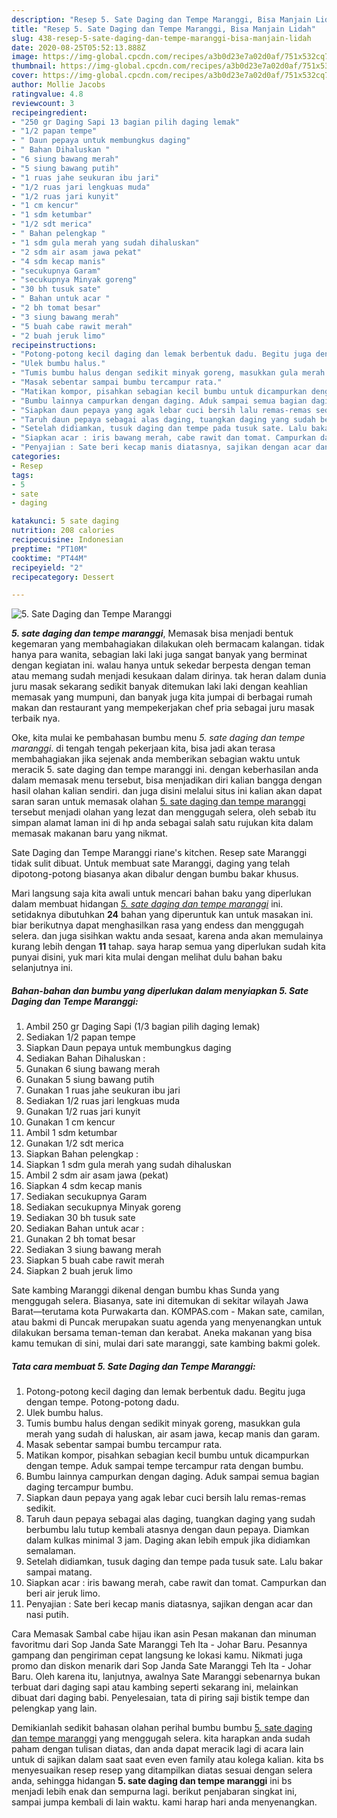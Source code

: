 ```yaml
---
description: "Resep 5. Sate Daging dan Tempe Maranggi, Bisa Manjain Lidah"
title: "Resep 5. Sate Daging dan Tempe Maranggi, Bisa Manjain Lidah"
slug: 438-resep-5-sate-daging-dan-tempe-maranggi-bisa-manjain-lidah
date: 2020-08-25T05:52:13.888Z
image: https://img-global.cpcdn.com/recipes/a3b0d23e7a02d0af/751x532cq70/5-sate-daging-dan-tempe-maranggi-foto-resep-utama.jpg
thumbnail: https://img-global.cpcdn.com/recipes/a3b0d23e7a02d0af/751x532cq70/5-sate-daging-dan-tempe-maranggi-foto-resep-utama.jpg
cover: https://img-global.cpcdn.com/recipes/a3b0d23e7a02d0af/751x532cq70/5-sate-daging-dan-tempe-maranggi-foto-resep-utama.jpg
author: Mollie Jacobs
ratingvalue: 4.8
reviewcount: 3
recipeingredient:
- "250 gr Daging Sapi 13 bagian pilih daging lemak"
- "1/2 papan tempe"
- " Daun pepaya untuk membungkus daging"
- " Bahan Dihaluskan "
- "6 siung bawang merah"
- "5 siung bawang putih"
- "1 ruas jahe seukuran ibu jari"
- "1/2 ruas jari lengkuas muda"
- "1/2 ruas jari kunyit"
- "1 cm kencur"
- "1 sdm ketumbar"
- "1/2 sdt merica"
- " Bahan pelengkap "
- "1 sdm gula merah yang sudah dihaluskan"
- "2 sdm air asam jawa pekat"
- "4 sdm kecap manis"
- "secukupnya Garam"
- "secukupnya Minyak goreng"
- "30 bh tusuk sate"
- " Bahan untuk acar "
- "2 bh tomat besar"
- "3 siung bawang merah"
- "5 buah cabe rawit merah"
- "2 buah jeruk limo"
recipeinstructions:
- "Potong-potong kecil daging dan lemak berbentuk dadu. Begitu juga dengan tempe. Potong-potong dadu."
- "Ulek bumbu halus."
- "Tumis bumbu halus dengan sedikit minyak goreng, masukkan gula merah yang sudah di haluskan, air asam jawa, kecap manis dan garam."
- "Masak sebentar sampai bumbu tercampur rata."
- "Matikan kompor, pisahkan sebagian kecil bumbu untuk dicampurkan dengan tempe. Aduk sampai tempe tercampur rata dengan bumbu."
- "Bumbu lainnya campurkan dengan daging. Aduk sampai semua bagian daging tercampur bumbu."
- "Siapkan daun pepaya yang agak lebar cuci bersih lalu remas-remas sedikit."
- "Taruh daun pepaya sebagai alas daging, tuangkan daging yang sudah berbumbu lalu tutup kembali atasnya dengan daun pepaya. Diamkan dalam kulkas minimal 3 jam. Daging akan lebih empuk jika didiamkan semalaman."
- "Setelah didiamkan, tusuk daging dan tempe pada tusuk sate. Lalu bakar sampai matang."
- "Siapkan acar : iris bawang merah, cabe rawit dan tomat. Campurkan dan beri air jeruk limo."
- "Penyajian : Sate beri kecap manis diatasnya, sajikan dengan acar dan nasi putih."
categories:
- Resep
tags:
- 5
- sate
- daging

katakunci: 5 sate daging 
nutrition: 208 calories
recipecuisine: Indonesian
preptime: "PT10M"
cooktime: "PT44M"
recipeyield: "2"
recipecategory: Dessert

---
```



![5. Sate Daging dan Tempe Maranggi](https://img-global.cpcdn.com/recipes/a3b0d23e7a02d0af/751x532cq70/5-sate-daging-dan-tempe-maranggi-foto-resep-utama.jpg)

<b><i>5. sate daging dan tempe maranggi</i></b>, Memasak bisa menjadi bentuk kegemaran yang membahagiakan dilakukan oleh bermacam kalangan. tidak hanya para wanita, sebagian laki laki juga sangat banyak yang berminat dengan kegiatan ini. walau hanya untuk sekedar berpesta dengan teman atau memang sudah menjadi kesukaan dalam dirinya. tak heran dalam dunia juru masak sekarang sedikit banyak ditemukan laki laki dengan keahlian memasak yang mumpuni, dan banyak juga kita jumpai di berbagai rumah makan dan restaurant yang mempekerjakan chef pria sebagai juru masak terbaik nya.

Oke, kita mulai ke pembahasan bumbu menu <i>5. sate daging dan tempe maranggi</i>. di tengah tengah pekerjaan kita, bisa jadi akan terasa membahagiakan jika sejenak anda memberikan sebagian waktu untuk meracik 5. sate daging dan tempe maranggi ini. dengan keberhasilan anda dalam memasak menu tersebut, bisa menjadikan diri kalian bangga dengan hasil olahan kalian sendiri. dan juga disini melalui situs ini kalian akan dapat saran saran untuk memasak olahan <u>5. sate daging dan tempe maranggi</u> tersebut menjadi olahan yang lezat dan menggugah selera, oleh sebab itu simpan alamat laman ini di hp anda sebagai salah satu rujukan kita dalam memasak makanan baru yang nikmat.

Sate Daging dan Tempe Maranggi riane&#39;s kitchen. Resep sate Maranggi tidak sulit dibuat. Untuk membuat sate Maranggi, daging yang telah dipotong-potong biasanya akan dibalur dengan bumbu bakar khusus.


Mari langsung saja kita awali untuk mencari bahan baku yang diperlukan dalam membuat hidangan <u><i>5. sate daging dan tempe maranggi</i></u> ini. setidaknya dibutuhkan <b>24</b> bahan yang diperuntuk kan untuk masakan ini. biar berikutnya dapat menghasilkan rasa yang endess dan menggugah selera. dan juga sisihkan waktu anda sesaat, karena anda akan memulainya kurang lebih dengan <b>11</b> tahap. saya harap semua yang diperlukan sudah kita punyai disini, yuk mari kita mulai dengan melihat dulu bahan baku selanjutnya ini.

<!--inarticleads1-->

##### Bahan-bahan dan bumbu yang diperlukan dalam menyiapkan 5. Sate Daging dan Tempe Maranggi:

1. Ambil 250 gr Daging Sapi (1/3 bagian pilih daging lemak)
1. Sediakan 1/2 papan tempe
1. Siapkan  Daun pepaya untuk membungkus daging
1. Sediakan  Bahan Dihaluskan :
1. Gunakan 6 siung bawang merah
1. Gunakan 5 siung bawang putih
1. Gunakan 1 ruas jahe seukuran ibu jari
1. Sediakan 1/2 ruas jari lengkuas muda
1. Gunakan 1/2 ruas jari kunyit
1. Gunakan 1 cm kencur
1. Ambil 1 sdm ketumbar
1. Gunakan 1/2 sdt merica
1. Siapkan  Bahan pelengkap :
1. Siapkan 1 sdm gula merah yang sudah dihaluskan
1. Ambil 2 sdm air asam jawa (pekat)
1. Siapkan 4 sdm kecap manis
1. Sediakan secukupnya Garam
1. Sediakan secukupnya Minyak goreng
1. Sediakan 30 bh tusuk sate
1. Sediakan  Bahan untuk acar :
1. Gunakan 2 bh tomat besar
1. Sediakan 3 siung bawang merah
1. Siapkan 5 buah cabe rawit merah
1. Siapkan 2 buah jeruk limo


Sate kambing Maranggi dikenal dengan bumbu khas Sunda yang menggugah selera. Biasanya, sate ini ditemukan di sekitar wilayah Jawa Barat—terutama kota Purwakarta dan. KOMPAS.com - Makan sate, camilan, atau bakmi di Puncak merupakan suatu agenda yang menyenangkan untuk dilakukan bersama teman-teman dan kerabat. Aneka makanan yang bisa kamu temukan di sini, mulai dari sate maranggi, sate kambing bakmi golek. 

<!--inarticleads2-->

##### Tata cara membuat 5. Sate Daging dan Tempe Maranggi:

1. Potong-potong kecil daging dan lemak berbentuk dadu. Begitu juga dengan tempe. Potong-potong dadu.
1. Ulek bumbu halus.
1. Tumis bumbu halus dengan sedikit minyak goreng, masukkan gula merah yang sudah di haluskan, air asam jawa, kecap manis dan garam.
1. Masak sebentar sampai bumbu tercampur rata.
1. Matikan kompor, pisahkan sebagian kecil bumbu untuk dicampurkan dengan tempe. Aduk sampai tempe tercampur rata dengan bumbu.
1. Bumbu lainnya campurkan dengan daging. Aduk sampai semua bagian daging tercampur bumbu.
1. Siapkan daun pepaya yang agak lebar cuci bersih lalu remas-remas sedikit.
1. Taruh daun pepaya sebagai alas daging, tuangkan daging yang sudah berbumbu lalu tutup kembali atasnya dengan daun pepaya. Diamkan dalam kulkas minimal 3 jam. Daging akan lebih empuk jika didiamkan semalaman.
1. Setelah didiamkan, tusuk daging dan tempe pada tusuk sate. Lalu bakar sampai matang.
1. Siapkan acar : iris bawang merah, cabe rawit dan tomat. Campurkan dan beri air jeruk limo.
1. Penyajian : Sate beri kecap manis diatasnya, sajikan dengan acar dan nasi putih.


Cara Memasak Sambal cabe hijau ikan asin Pesan makanan dan minuman favoritmu dari Sop Janda Sate Maranggi Teh Ita - Johar Baru. Pesannya gampang dan pengiriman cepat langsung ke lokasi kamu. Nikmati juga promo dan diskon menarik dari Sop Janda Sate Maranggi Teh Ita - Johar Baru. Oleh karena itu, lanjutnya, awalnya Sate Maranggi sebenarnya bukan terbuat dari daging sapi atau kambing seperti sekarang ini, melainkan dibuat dari daging babi. Penyelesaian, tata di piring saji bistik tempe dan pelengkap yang lain. 

Demikianlah sedikit bahasan olahan perihal bumbu bumbu <u>5. sate daging dan tempe maranggi</u> yang menggugah selera. kita harapkan anda sudah paham dengan tulisan diatas, dan anda dapat meracik lagi di acara lain untuk di sajikan dalam saat saat even even family atau kolega kalian. kita bs menyesuaikan resep resep yang ditampilkan diatas sesuai dengan selera anda, sehingga hidangan <b>5. sate daging dan tempe maranggi</b> ini bs menjadi lebih enak dan sempurna lagi. berikut penjabaran singkat ini, sampai jumpa kembali di lain waktu. kami harap hari anda menyenangkan.
